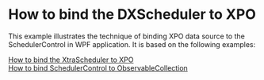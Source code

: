 # How to bind the DXScheduler to XPO


<p>This example illustrates the technique of binding XPO data source to the SchedulerControl in WPF application. It is based on the following examples:</p><p><a href="https://www.devexpress.com/Support/Center/p/E909">How to bind the XtraScheduler to XPO</a><br />
<a href="https://www.devexpress.com/Support/Center/p/E3496">How to bind SchedulerControl to ObservableCollection</a></p>

<br/>


